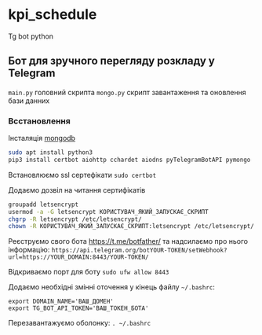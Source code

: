 # kpi_schedule
Tg bot python

## Бот для зручного перегляду розкладу у Telegram

`main.py`  головний скрипта
`mongo.py` скрипт завантаження та оновлення бази данних 

### Всстановлення

Інсталяція [mongodb](https://www.mongodb.com/docs/manual/tutorial/install-mongodb-on-debian/)

```bash
sudo apt install python3
pip3 install certbot aiohttp cchardet aiodns pyTelegramBotAPI pymongo
```

Встановлюємо ssl сертефікати
`sudo certbot`

Додаємо дозвіл на читання сертифікатів
```bash
groupadd letsencrypt
usermod -a -G letsencrypt КОРИСТУВАЧ_ЯКИЙ_ЗАПУСКАЄ_СКРИПТ
chgrp -R letsencrypt /etc/letsencrypt/
chown -R КОРИСТУВАЧ_ЯКИЙ_ЗАПУСКАЄ_СКРИПТ:letsencrypt /etc/letsencrypt/
```

Реєструємо свого бота https://t.me/botfather/ та надсилаємо про нього інформацію:
`https://api.telegram.org/botYOUR-TOKEN/setWebhook?url=https://YOUR_DOMAIN:8443/YOUR-TOKEN/`

Відкриваємо порт для боту `sudo ufw allow 8443`

Додаємо необхідні змінні оточення у кінець файлу `~/.bashrc`:
```
export DOMAIN_NAME='ВАШ_ДОМЕН'
export TG_BOT_API_TOKEN='ВАШ_ТОКЕН_БОТА'
```
Перезавантажуємо оболонку: `. ~/.bashrc`
